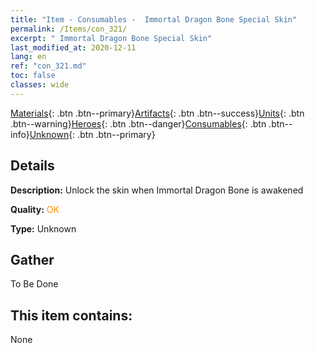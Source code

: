 ```yaml
---
title: "Item - Consumables -  Immortal Dragon Bone Special Skin"
permalink: /Items/con_321/
excerpt: " Immortal Dragon Bone Special Skin"
last_modified_at: 2020-12-11
lang: en
ref: "con_321.md"
toc: false
classes: wide
---
```

 [Materials](/Items/){: .btn .btn--primary}[Artifacts](/Items/Artifacts/){: .btn .btn--success}[Units](/Items/Units/){: .btn .btn--warning}[Heroes](/Items/Heroes/){: .btn .btn--danger}[Consumables](/Items/Consumables/){: .btn .btn--info}[Unknown](/Items/Unknown/){: .btn .btn--primary}

## Details
 **Description:** Unlock the skin when Immortal Dragon Bone is awakened

 **Quality:** <span style="color: #FF8C00">OK</span>

 **Type:** Unknown

## Gather

  To Be Done

## This item contains:

  None

